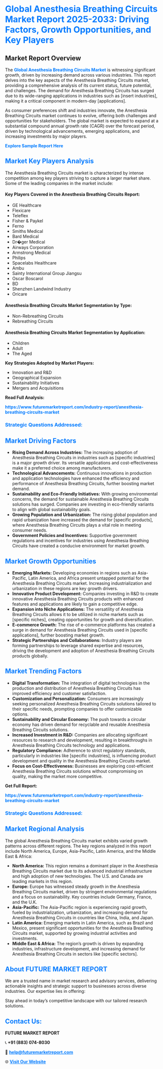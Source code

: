 <h1 style="color: #007BFF;">Global Anesthesia Breathing Circuits Market Report 2025-2033: Driving Factors, Growth Opportunities, and Key Players</h1>

<section id="overview">
<h2>Market Report Overview</h2>
<p>The <a href="https://www.futuremarketreport.com/industry-report/anesthesia-breathing-circuits-market" style="color: #007BFF; text-decoration: none;"><strong>Global Anesthesia Breathing Circuits Market</strong></a> is witnessing significant growth, driven by increasing demand across various industries. This report delves into the key aspects of the Anesthesia Breathing Circuits market, providing a comprehensive analysis of its current status, future potential, and challenges. The demand for Anesthesia Breathing Circuits has surged due to its wide-ranging applications in industries such as [insert industries], making it a critical component in modern-day [applications].</p>
<p>As consumer preferences shift and industries innovate, the Anesthesia Breathing Circuits market continues to evolve, offering both challenges and opportunities for stakeholders. The global market is expected to expand at a substantial compound annual growth rate (CAGR) over the forecast period, driven by technological advancements, emerging applications, and increasing investments by major players.</p>
</section>

<section id="overview">
<p><a href="https://www.futuremarketreport.com/request-sample/reportId=76944" style="color: #007BFF; text-decoration: none;"><strong>Explore Sample Report Here</strong></a></p>
</section>

<section id="key-players">
<h2 style="color: #007BFF;">Market Key Players Analysis</h2>
<p>The Anesthesia Breathing Circuits market is characterized by intense competition among key players striving to capture a larger market share. Some of the leading companies in the market include:</p>
<h4>Key Players Covered in the Anesthesia Breathing Circuits Report:</h4>
<ul><li>GE Healthcare</li><li>Flexicare</li><li>Teleflex</li><li>Fisher &amp; Paykel</li><li>Ferno</li><li>Smiths Medical</li><li>Bard Medical</li><li>Dr�ger Medical</li><li>Airways Corporation</li><li>Armstrong Medical</li><li>Philips</li><li>Spacelabs Healthcare</li><li>Ambu</li><li>Sainty International Group Jiangsu</li><li>Oscar Boscarol</li><li>BD</li><li>Shenzhen Landwind Industry</li><li>Oricare</li></ul>
<h4>Anesthesia Breathing Circuits Market Segmentation by Type:</h4>
<ul><li>Non-Rebreathing Circuits</li><li>Rebreathing Circuits</li></ul>

<h4>Anesthesia Breathing Circuits Market Segmentation by Application:</h4>
<ul><li>Children</li><li>Adult</li><li>The Aged</li></ul>
<p><strong>Key Strategies Adopted by Market Players:</strong></p>
<ul>
<li>Innovation and R&D</li>
<li>Geographical Expansion</li>
<li>Sustainability Initiatives</li>
<li>Mergers and Acquisitions</li>
</ul>
</section>

<section>
<p><strong>Read Full Analysis: </strong></p><a href="https://www.futuremarketreport.com/industry-report/anesthesia-breathing-circuits-market" style="color: #007BFF; text-decoration: none;"><strong>https://www.futuremarketreport.com/industry-report/anesthesia-breathing-circuits-market</strong></a>
<h3 style="color: #007BFF;">Strategic Questions Addressed:</h3>
</section>

<section id="driving-factors">
<h2 style="color: #007BFF;">Market Driving Factors</h2>
<ul>
<li><strong>Rising Demand Across Industries:</strong> The increasing adoption of Anesthesia Breathing Circuits in industries such as [specific industries] is a major growth driver. Its versatile applications and cost-effectiveness make it a preferred choice among manufacturers.</li>
<li><strong>Technological Advancements:</strong> Continuous innovations in production and application technologies have enhanced the efficiency and performance of Anesthesia Breathing Circuits, further boosting market demand.</li>
<li><strong>Sustainability and Eco-Friendly Initiatives:</strong> With growing environmental concerns, the demand for sustainable Anesthesia Breathing Circuits solutions has surged. Companies are investing in eco-friendly variants to align with global sustainability goals.</li>
<li><strong>Growing Population and Urbanization:</strong> The rising global population and rapid urbanization have increased the demand for [specific products], where Anesthesia Breathing Circuits plays a vital role in meeting consumer needs.</li>
<li><strong>Government Policies and Incentives:</strong> Supportive government regulations and incentives for industries using Anesthesia Breathing Circuits have created a conducive environment for market growth.</li>
</ul>
</section>

<section id="growth-opportunities">
<h2 style="color: #007BFF;">Market Growth Opportunities</h2>
<ul>
<li><strong>Emerging Markets:</strong> Developing economies in regions such as Asia-Pacific, Latin America, and Africa present untapped potential for the Anesthesia Breathing Circuits market. Increasing industrialization and urbanization in these regions are key growth drivers.</li>
<li><strong>Innovative Product Development:</strong> Companies investing in R&D to create innovative Anesthesia Breathing Circuits products with enhanced features and applications are likely to gain a competitive edge.</li>
<li><strong>Expansion into Niche Applications:</strong> The versatility of Anesthesia Breathing Circuits allows it to be utilized in niche markets such as [specific niches], creating opportunities for growth and diversification.</li>
<li><strong>E-commerce Growth:</strong> The rise of e-commerce platforms has created a surge in demand for Anesthesia Breathing Circuits used in [specific applications], further boosting market growth.</li>
<li><strong>Strategic Partnerships and Collaborations:</strong> Industry players are forming partnerships to leverage shared expertise and resources, driving the development and adoption of Anesthesia Breathing Circuits products globally.</li>
</ul>
</section>

<section id="trending-factors">
<h2 style="color: #007BFF;">Market Trending Factors</h2>
<ul>
<li><strong>Digital Transformation:</strong> The integration of digital technologies in the production and distribution of Anesthesia Breathing Circuits has improved efficiency and customer satisfaction.</li>
<li><strong>Customization and Personalization:</strong> Consumers are increasingly seeking personalized Anesthesia Breathing Circuits solutions tailored to their specific needs, prompting companies to offer customizable options.</li>
<li><strong>Sustainability and Circular Economy:</strong> The push towards a circular economy has driven demand for recyclable and reusable Anesthesia Breathing Circuits solutions.</li>
<li><strong>Increased Investment in R&D:</strong> Companies are allocating significant resources to research and development, resulting in breakthroughs in Anesthesia Breathing Circuits technology and applications.</li>
<li><strong>Regulatory Compliance:</strong> Adherence to strict regulatory standards, particularly in industries like [specific industries], is influencing product development and quality in the Anesthesia Breathing Circuits market.</li>
<li><strong>Focus on Cost-Effectiveness:</strong> Businesses are exploring cost-efficient Anesthesia Breathing Circuits solutions without compromising on quality, making the market more competitive.</li>
</ul>
</section>

<section>
<p><strong>Get Full Report: </strong></p><a href="https://www.futuremarketreport.com/industry-report/anesthesia-breathing-circuits-market" style="color: #007BFF; text-decoration: none;"><strong>https://www.futuremarketreport.com/industry-report/anesthesia-breathing-circuits-market</strong></a>
<h3 style="color: #007BFF;">Strategic Questions Addressed:</h3>
</section>


<section id="regional-analysis">
<h2 style="color: #007BFF;">Market Regional Analysis</h2>
<p>The global Anesthesia Breathing Circuits market exhibits varied growth patterns across different regions. The key regions analyzed in this report include North America, Europe, Asia-Pacific, Latin America, and the Middle East & Africa:</p>
<ul>
<li><strong>North America:</strong> This region remains a dominant player in the Anesthesia Breathing Circuits market due to its advanced industrial infrastructure and high adoption of new technologies. The U.S. and Canada are leading markets in this region.</li>
<li><strong>Europe:</strong> Europe has witnessed steady growth in the Anesthesia Breathing Circuits market, driven by stringent environmental regulations and a focus on sustainability. Key countries include Germany, France, and the U.K.</li>
<li><strong>Asia-Pacific:</strong> The Asia-Pacific region is experiencing rapid growth, fueled by industrialization, urbanization, and increasing demand for Anesthesia Breathing Circuits in countries like China, India, and Japan.</li>
<li><strong>Latin America:</strong> Emerging markets in Latin America, such as Brazil and Mexico, present significant opportunities for the Anesthesia Breathing Circuits market, supported by growing industrial activities and investments.</li>
<li><strong>Middle East & Africa:</strong> The region’s growth is driven by expanding industries, infrastructure development, and increasing demand for Anesthesia Breathing Circuits in sectors like [specific sectors].</li>
</ul>
</section>

<footer>
<h2 style="color: #007BFF;">About FUTURE MARKET REPORT</h2>
<p>We are a trusted name in market research and advisory services, delivering actionable insights and strategic support to businesses across diverse industries. Our expertise lies in offering:</p>

<p>Stay ahead in today’s competitive landscape with our tailored research solutions.</p>

<h2 style="color: #007BFF;">Contact Us:</h2>
<p><strong>FUTURE MARKET REPORT</strong></p>
<p>📞 <strong>+91 (883) 074-8030</strong></p>
<p>📧 <strong><a href="mailto:help@futuremarketreport.com" style="color: #007BFF;">help@futuremarketreport.com</a></strong></p>
<p>🌐 <strong><a href="https://www.futuremarketreport.com/" style="color: #007BFF;">Visit Our Website</a></strong></p>
</footer>